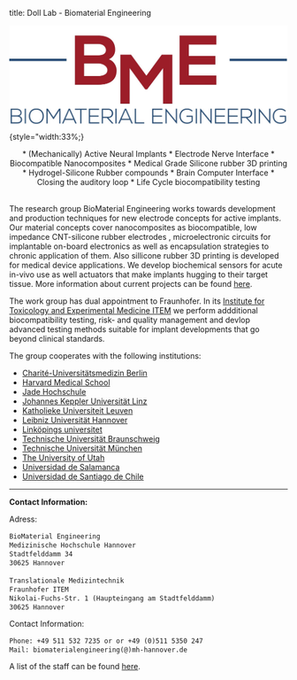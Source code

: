 title: Doll Lab - Biomaterial Engineering

<!--![Logo BioMaterial Engineering](doll/BME.png)-->

![Logo BioMaterial Engineering](doll/BME_final.jpg){style="width:33%;}

<center>
* (Mechanically) Active Neural Implants
* Electrode Nerve Interface
* Biocompatible Nanocomposites
* Medical Grade Silicone rubber 3D printing
* Hydrogel-Silicone Rubber compounds
* Brain Computer Interface
* Closing the auditory loop
* Life Cycle biocompatibility testing
</center>

<br style="clear:both">

<!--![Image Sted-Microscope and 3D-Printer](doll/laser_sted.png)-->

The research group BioMaterial Engineering works towards development and production techniques for new electrode concepts for active implants.
Our material concepts cover nanocomposites as biocompatible, low impedance CNT-silicone rubber electrodes , microelectronic circuits for implantable on-board electronics as well as encapsulation strategies to chronic application of them. Also sillicone rubber 3D printing is developed for medical device applications. We develop biochemical sensors for acute in-vivo use as well actuators that make implants hugging to their target tissue.
More information about current projects can be found [here](doll/projects.html).
 
The work group has dual appointment to Fraunhofer. In its [Institute for Toxicology and Experimental Medicine ITEM](https://www.item.fraunhofer.de/en/services_expertise/medical_engineering.html) we perform addditional biocompatibility testing, risk- and quality management and devlop advanced testing methods suitable for implant developments that go beyond clinical standards.




The group cooperates with the following institutions:

* [Charité-Universitätsmedizin Berlin](https://www.charite.de/en/)
* [Harvard Medical School](https://hms.harvard.edu/)
* [Jade Hochschule](https://www.jade-hs.de/en/)
* [Johannes Keppler Universität Linz](http://www.jku.at/content)
* [Katholieke Universiteit Leuven](http://www.kuleuven.be/english/)
* [Leibniz Universität Hannover](https://www.uni-hannover.de/en/?no_cache=1)
* [Linköpings universitet](https://liu.se/en)
* [Technische Universität Braunschweig](https://www.tu-braunschweig.de/wirueberuns/index.html)
* [Technische Universität München](https://www.tum.de/en/homepage/)
* [The University of Utah](https://www.utah.edu/)
* [Universidad de Salamanca](http://www0.usal.es/webusal/en)
* [Universidad de Santiago de Chile](http://www.usach.cl/en)




***

**Contact Information:**

Adress:

    BioMaterial Engineering
    Medizinische Hochschule Hannover
    Stadtfelddamm 34
    30625 Hannover
    
    Translationale Medizintechnik
    Fraunhofer ITEM
    Nikolai-Fuchs-Str. 1 (Haupteingang am Stadtfelddamm)
    30625 Hannover

Contact Information:

    Phone: +49 511 532 7235 or or +49 (0)511 5350 247
    Mail: biomaterialengineering(@)mh-hannover.de

A list of the staff can be found [here](doll/staff.html).
